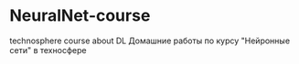 # NeuralNet-course
technosphere course about DL
Домашние работы по курсу "Нейронные сети" в техносфере
